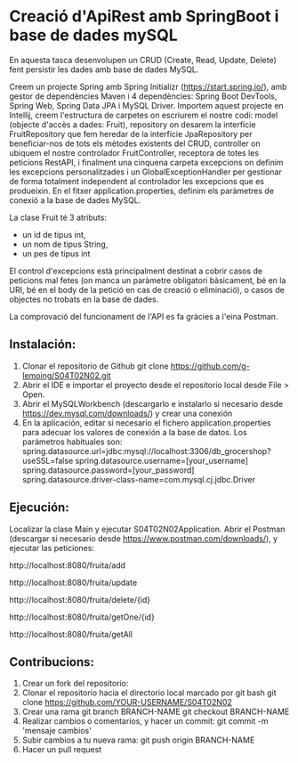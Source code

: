# Creació d'ApiRest amb SpringBoot i base de dades mySQL
En aquesta tasca desenvolupen un CRUD (Create, Read, Update, Delete) fent persistir les dades amb base de dades MySQL.

Creem un projecte Spring amb Spring Initializr (https://start.spring.io/), amb gestor de dependències Maven i 4 dependències: Spring Boot DevTools, Spring Web, Spring Data JPA i MySQL Driver.
Importem aquest projecte en Intellij, creem l'estructura de carpetes on escriurem el nostre codi: model (objecte d'accès a dades: Fruit), repository on desarem la interfície FruitRepository que fem heredar de la interfície JpaRepository per beneficiar-nos de tots els mètodes existents del CRUD, controller on ubiquem el nostre controlador FruitController, receptora de totes les peticions RestAPI, i finalment una cinquena carpeta excepcions on definim les excepcions personalitzades i un GlobalExceptionHandler per gestionar de forma totalment independent al controlador les excepcions que es produeixin.
En el fitxer application.properties, definim els paràmetres de conexió a la base de dades MySQL.

La clase Fruit té 3 atributs: 
- un id de tipus int, 
- un nom de tipus String,
- un pes de tipus int

El control d'excepcions està principalment destinat a cobrir casos de peticions mal fetes (on manca un paràmetre obligatori bàsicament, bé en la URI, bé en el body de la petició en cas de creació o eliminació), o casos de objectes no trobats en la base de dades.

La comprovació del funcionament de l'API es fa gràcies a l'eina Postman.

## Instalación: 
1. Clonar el repositorio de Github
git clone https://github.com/g-lemoing/S04T02N02.git
2. Abrir el IDE e importar el proyecto desde el repositorio local desde File > Open.
3. Abrir el MySQLWorkbench (descargarlo e instalarlo si necesario desde https://dev.mysql.com/downloads/) y crear una conexión
4. En la aplicación, editar si necesario el fichero application.properties para adecuar los valores de conexión a la base de datos. Los parámetros habituales son:
spring.datasource.url=jdbc:mysql://localhost:3306/db_grocershop?useSSL=false
spring.datasource.username=[your_username]
spring.datasource.password=[your_password]
spring.datasource.driver-class-name=com.mysql.cj.jdbc.Driver

## Ejecución:
Localizar la clase Main y ejecutar S04T02N02Application.
Abrir el Postman (descargar si necesario desde https://www.postman.com/downloads/), y ejecutar las peticiones:

http://localhost:8080/fruita/add

http://localhost:8080/fruita/update

http://localhost:8080/fruita/delete/{id}

http://localhost:8080/fruita/getOne/{id}

http://localhost:8080/fruita/getAll
## Contribucions:
1. Crear un fork del repositorio: 
2. Clonar el repositorio hacia el directorio local marcado por git bash
 git clone https://github.com/YOUR-USERNAME/S04T02N02
3. Crear una rama
git branch BRANCH-NAME
git checkout BRANCH-NAME
4. Realizar cambios o comentarios, y hacer un commit: git commit -m 'mensaje cambios'
5. Subir cambios a tu nueva rama: git push origin BRANCH-NAME
6. Hacer un pull request
